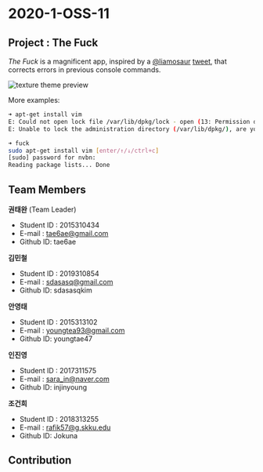 # 2020-1-OSS-11
## Project : The Fuck
*The Fuck* is a magnificent app, inspired by a [@liamosaur](https://twitter.com/liamosaur/)
[tweet](https://twitter.com/liamosaur/status/506975850596536320),
that corrects errors in previous console commands.

![texture theme preview](https://raw.githubusercontent.com/nvbn/thefuck/master/example.gif)

More examples:

```bash
➜ apt-get install vim
E: Could not open lock file /var/lib/dpkg/lock - open (13: Permission denied)
E: Unable to lock the administration directory (/var/lib/dpkg/), are you root?

➜ fuck
sudo apt-get install vim [enter/↑/↓/ctrl+c]
[sudo] password for nvbn:
Reading package lists... Done
```


## Team Members
**권태완** (Team Leader)
- Student ID : 2015310434
- E-mail : tae6ae@gmail.com
- Github ID: tae6ae

**김민철**
- Student ID : 2019310854
- E-mail : sdasasq@gmail.com
- Github ID: sdasasqkim

**안영태**
- Student ID : 2015313102
- E-mail : youngtea93@gmail.com
- Github ID: youngtae47

**인진영**
- Student ID : 2017311575
- E-mail : sara_in@naver.com
- Github ID: injinyoung

**조건희**
- Student ID : 2018313255
- E-mail : rafik57@g.skku.edu
- Github ID: Jokuna


## Contribution
